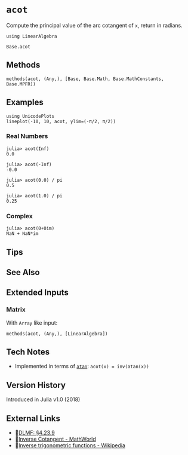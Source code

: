 # `acot`

Compute the principal value of the arc cotangent of `x`,
return in radians.

```@setup repl_only
using LinearAlgebra
```
```@docs
Base.acot
```


## Methods

```@repl
methods(acot, (Any,), [Base, Base.Math, Base.MathConstants, Base.MPFR])
```


## Examples

```@repl
using UnicodePlots
lineplot(-10, 10, acot, ylim=(-π/2, π/2))
```

### Real Numbers
```jldoctest
julia> acot(Inf)
0.0

julia> acot(-Inf)
-0.0

julia> acot(0.0) / pi
0.5

julia> acot(1.0) / pi
0.25
```

### Complex
```jldoctest
julia> acot(0+0im)
NaN + NaN*im
```

## Tips


## See Also



## Extended Inputs

### Matrix
With `Array` like input:
```@repl repl_only
methods(acot, (Any,), [LinearAlgebra])
```


## Tech Notes

- Implemented in terms of [`atan`](@ref): `acot(x) = inv(atan(x))`


## Version History

Introduced in Julia v1.0 (2018)


## External Links
- 🔗[DLMF: §4.23.9](https://dlmf.nist.gov/4.23#E9)
- 🔗[Inverse Cotangent - MathWorld](https://mathworld.wolfram.com/InverseCotangent.html)
- 🔗[Inverse trigonometric functions - Wikipedia](https://en.wikipedia.org/wiki/Inverse_trigonometric_functions)
